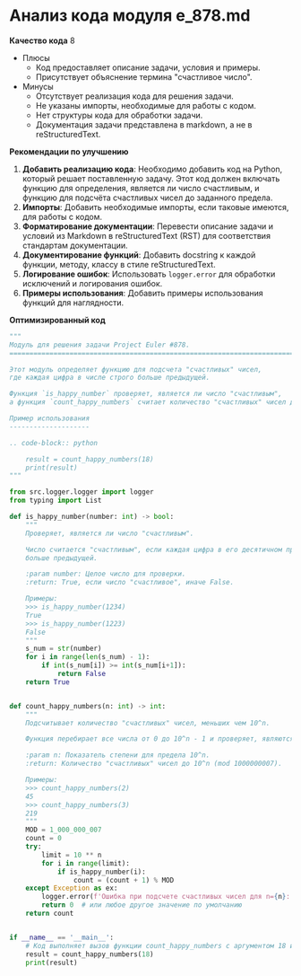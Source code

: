 # Анализ кода модуля e_878.md

**Качество кода**
8
- Плюсы
    - Код предоставляет описание задачи, условия и примеры.
    - Присутствует объяснение термина "счастливое число".
- Минусы
    - Отсутствует реализация кода для решения задачи.
    - Не указаны импорты, необходимые для работы с кодом.
    - Нет структуры кода для обработки задачи.
    - Документация задачи представлена в markdown, а не в reStructuredText.

**Рекомендации по улучшению**
1. **Добавить реализацию кода**: Необходимо добавить код на Python, который решает поставленную задачу. Этот код должен включать функцию для определения, является ли число счастливым, и функцию для подсчёта счастливых чисел до заданного предела.
2. **Импорты**: Добавить необходимые импорты, если таковые имеются, для работы с кодом.
3. **Форматирование документации**: Перевести описание задачи и условий из Markdown в reStructuredText (RST) для соответствия стандартам документации.
4. **Документирование функций**: Добавить docstring к каждой функции, методу, классу в стиле reStructuredText.
5. **Логирование ошибок**:  Использовать `logger.error` для обработки исключений и логирования ошибок.
6. **Примеры использования**: Добавить примеры использования функций для наглядности.

**Оптимизированный код**
```python
"""
Модуль для решения задачи Project Euler #878.
=========================================================================================

Этот модуль определяет функцию для подсчета "счастливых" чисел,
где каждая цифра в числе строго больше предыдущей.

Функция `is_happy_number` проверяет, является ли число "счастливым",
а функция `count_happy_numbers` считает количество "счастливых" чисел до заданного предела.

Пример использования
--------------------

.. code-block:: python

    result = count_happy_numbers(18)
    print(result)
"""

from src.logger.logger import logger
from typing import List

def is_happy_number(number: int) -> bool:
    """
    Проверяет, является ли число "счастливым".

    Число считается "счастливым", если каждая цифра в его десятичном представлении
    больше предыдущей.

    :param number: Целое число для проверки.
    :return: True, если число "счастливое", иначе False.

    Примеры:
    >>> is_happy_number(1234)
    True
    >>> is_happy_number(1223)
    False
    """
    s_num = str(number)
    for i in range(len(s_num) - 1):
        if int(s_num[i]) >= int(s_num[i+1]):
            return False
    return True


def count_happy_numbers(n: int) -> int:
    """
    Подсчитывает количество "счастливых" чисел, меньших чем 10^n.

    Функция перебирает все числа от 0 до 10^n - 1 и проверяет, являются ли они "счастливыми".

    :param n: Показатель степени для предела 10^n.
    :return: Количество "счастливых" чисел до 10^n (mod 1000000007).

    Примеры:
    >>> count_happy_numbers(2)
    45
    >>> count_happy_numbers(3)
    219
    """
    MOD = 1_000_000_007
    count = 0
    try:
        limit = 10 ** n
        for i in range(limit):
            if is_happy_number(i):
                count = (count + 1) % MOD
    except Exception as ex:
        logger.error(f'Ошибка при подсчете счастливых чисел для n={n}: {ex}', exc_info=True)
        return 0  # или любое другое значение по умолчанию
    return count


if __name__ == '__main__':
    # Код выполняет вызов функции count_happy_numbers с аргументом 18 и печатает результат.
    result = count_happy_numbers(18)
    print(result)
```